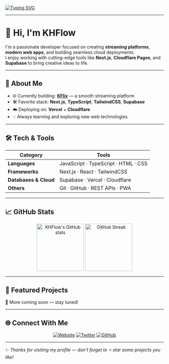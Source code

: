 <!-- Banner / Typing animation -->
[![Typing SVG](https://readme-typing-svg.herokuapp.com?color=00BFFF&size=25&center=true&vCenter=true&width=800&lines=Welcome+to+KHFlow's+GitHub+Profile!;Full+Stack+Developer+%26+Cloud+Enthusiast;Building+Modern+Streaming+Experiences+🚀)](https://git.io/typing-svg)

---

# 👋 Hi, I'm **KHFlow**

I'm a passionate developer focused on creating **streaming platforms**, **modern web apps**, and building seamless cloud deployments.  
I enjoy working with cutting-edge tools like **Next.js**, **Cloudflare Pages**, and **Supabase** to bring creative ideas to life.

---

## 🧠 **About Me**
- 🌐 Currently building: [**KFlix**](https://kflix.co) — a smooth streaming platform  
- 🛠️ Favorite stack: **Next.js**, **TypeScript**, **TailwindCSS**, **Supabase**  
- ☁️ Deploying on: **Vercel** + **Cloudflare**  
- 💡 Always learning and exploring new web technologies  

---

## 🛠️ **Tech & Tools**
| Category      | Tools |
|--------------|-------|
| **Languages** | JavaScript · TypeScript · HTML · CSS |
| **Frameworks** | Next.js · React · TailwindCSS |
| **Databases & Cloud** | Supabase · Vercel · Cloudflare |
| **Others** | Git · GitHub · REST APIs · PWA |

---

## 📈 **GitHub Stats**

<p align="center">
  <img src="https://github-readme-stats.vercel.app/api?username=khflow&show_icons=true&theme=tokyonight" alt="KHFlow's GitHub stats" height="150" />
  <img src="https://github-readme-streak-stats.herokuapp.com/?user=khflow&theme=tokyonight" alt="GitHub Streak" height="150" />
</p>

---

## 🌟 **Featured Projects**
🚧 More coming soon — stay tuned!

---

## 🌐 **Connect With Me**

<p align="center">
  <a href="https://kflix.co"><img src="https://img.shields.io/badge/Website-kflix.co-blue?style=for-the-badge" alt="Website"></a>
  <a href="#"><img src="https://img.shields.io/badge/Twitter-@khflow-1DA1F2?style=for-the-badge&logo=twitter" alt="Twitter"></a>
  <a href="https://github.com/khflow"><img src="https://img.shields.io/badge/GitHub-khflow-181717?style=for-the-badge&logo=github" alt="GitHub"></a>
</p>

---

✨ _Thanks for visiting my profile — don't forget to ⭐ star some projects you like!_
